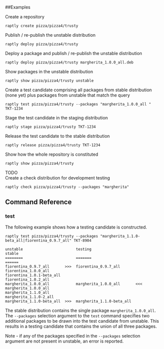 
##Examples

Create a repository

    raptly create pizza/pizza4/trusty    
    
Publish / re-publish the unstable distribution 

    raptly deploy pizza/pizza4/trusty
    
Deploy a package and publish / re-publish the unstable distribution    

    raptly deploy pizza/pizza4/trusty margherita_1.0.0_all.deb
    
Show packages in the unstable distribution

    raptly show pizza/pizza4/trusty unstable
    
Create a test candidate comprising all packages from stable distribution (none yet) plus packages from unstable that 
match the query

    raptly test pizza/pizza4/trusty --packages "margherita_1.0.0_all " TKT-1234
    
Stage the test candidate in the staging distribution    
    
    raptly stage pizza/pizza4/trusty TKT-1234
    
Release the test candidate to the stable distribution

    raptly release pizza/pizza4/trusty TKT-1234
    
Show how the whole repository is constituted 

    raptly show pizza/pizza4/trusty
    
    
TODO    
Create a check distribution for development testing

    raptly check pizza/pizza4/trusty --packages "margherita"


## Command Reference

### test    

The following example shows how a testing candidate is constructed. 

    raptly test pizza/pizza4/trusty --packages "margherita_1.1.0-beta_all|fiorentina_0.9.7_all" TKT-8904
 
    unstable                        testing                          stable
    ========                        =======                          ======
    fiorentina_0.9.7_all       >>>  fiorentina_0.9.7_all  
    fiorentina_1.0.0_all            
    fiorentina_1.0.1-beta_all       
    fiorentina_1.0.2_all            
    margherita_1.0.0_all            margherita_1.0.0_all       <<<   margherita_1.0.0_all
    margherita_1.1.0_all            
    margherita_1.1.0-2_all          
    margherita_1.1.0-beta_all  >>>  margherita_1.1.0-beta_all  
    
The stable distribution contains the single package `margherita_1.0.0_all`.  The `--packages` selection argument to the 
`test` command specifies two additional packages to be drawn into the test candidate from unstable.  This results in a 
testing candidate that contains the union of all three packages.

Note - if any of the packages specified in the `--packages` selection argument are not present in unstable, an error is 
reported.



        
    
